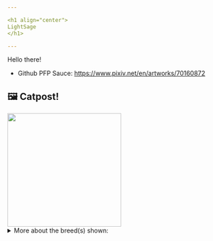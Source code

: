 ```yaml
---

<h1 align="center">
LightSage
</h1>

---
```


Hello there!


- Github PFP Sauce: https://www.pixiv.net/en/artworks/70160872


## 🖼️ Catpost!

<sub>
    <img src="https://cdn2.thecatapi.com/images/s_SbQ3Xju.jpg" height="256">
</sub>


<details>
<summary>More about the breed(s) shown:</summary>

Breed: Exotic Shorthair

Description: The Exotic Shorthair is a gentle friendly cat that has the same personality as the Persian. They love having fun, don’t mind the company of other cats and dogs, also love to curl up for a sleep in a safe place. Exotics love their own people, but around strangers they are cautious at first. Given time, they usually warm up to visitors.

Links:
<ul>
  <li>CFA http://cfa.org/Breeds/BreedsCJ/Exotic.aspx</li>
  <li>Wikipedia https://en.wikipedia.org/wiki/Exotic_Shorthair</li>
</ul> 

</details>
